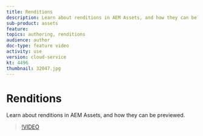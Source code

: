```yaml
---
title: Renditions
description: Learn about renditions in AEM Assets, and how they can be previewed.
sub-product: assets
feature: 
topics: authoring, renditions
audience: author
doc-type: feature video
activity: use
version: cloud-service
kt: 4496
thumbnail: 32047.jpg
---
```


# Renditions

Learn about renditions in AEM Assets, and how they can be previewed.

>[!VIDEO](https://video.tv.adobe.com/v/32047/?quality=12&learn=on&hidetitle=true)
